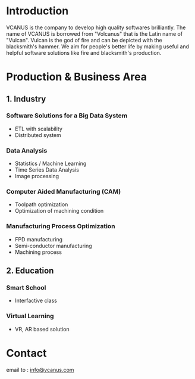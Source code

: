 # Introduction
VCANUS is the company to develop high quality softwares brilliantly. The name of VCANUS is borrowed from "Volcanus" that is the Latin name of "Vulcan". Vulcan is the god of fire and can be depicted with the blacksmith's hammer. We aim for people's better life by making useful and helpful software solutions like fire and blacksmith's production.

# Production & Business Area

## 1. Industry

### Software Solutions for a Big Data System
 - ETL with scalability
 - Distributed system

### Data Analysis
 - Statistics / Machine Learning
 - Time Series Data Analysis
 - Image processing

### Computer Aided Manufacturing (CAM)
 - Toolpath optimization
 - Optimization of machining condition

### Manufacturing Process Optimization
 - FPD manufacturing
 - Semi-conductor manufacturing
 - Machining process

## 2. Education

### Smart School
 - Interfactive class

### Virtual Learning 
 - VR, AR based solution

# Contact
email to : info@vcanus.com
